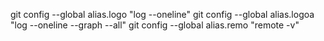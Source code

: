 git config --global alias.logo "log --oneline"
git config --global alias.logoa "log --oneline --graph --all"
git config --global alias.remo "remote -v"
